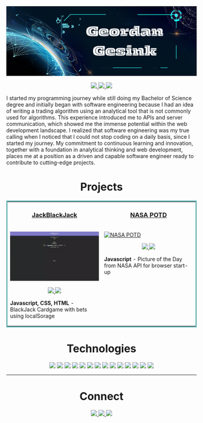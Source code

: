 
<img src="/images/Geordan Gesink.png"/>

<p align="center">
  <a href="https://geordangesink.netlify.app/" target="_blank">
    <img src="https://img.shields.io/static/v1?label=|&message=WEBSITE&color=23555f&style=plastic&logo=react&logo-color=white"/>
  </a>
  <a href="https://www.linkedin.com/in/geordangesink/" target="_blank">
    <img src="https://img.shields.io/static/v1?label=|&message=LINKED-IN&color=cdf998&style=plastic&logo=linkedin&logo-color=white"/>
  </a>
  <a href="https://x.com/geordangesink" target="_blank">
    <img src="https://img.shields.io/static/v1?label=|&message=TWITTER&color=23555f&style=plastic&logo=twitter&logo-color=white"/>
  </a>

  
<!--   <a href="https://shawncharles.com/resume" target="_blank">
      <img src="https://img.shields.io/static/v1?label=|&message=RESUME&color=23555f&style=plastic&logo=react&logo-color=white"/>
  </a> -->

  
</p>

I started my programming journey while still doing my Bachelor of Science degree and initially began with software engineering because I had an idea of writing a trading algorithm using an analytical tool that is not commonly used for algorithms. This experience introduced me to APIs and server communication, which showed me the immense potential within the web development landscape. I realized that software engineering was my true calling when I noticed that I could not stop coding on a daily basis, since I started my journey. My commitment to continuous learning and innovation, together with a foundation in analytical thinking and web development, places me at a position as a driven and capable software engineer ready to contribute to cutting-edge projects.


<h1 align="center">Projects</h1>
<table bordercolor="#66b2b2">
  
  <tr>
    <td width="50%" valign="top">
      <a target="_blank" href="https://jackblackjack.netlify.app/"><h3 align="center">JackBlackJack</h3></a>
        <br />
        <a target="_blank" href="https://github.com/geordangesink/blackjack">
            <img src="images/jackblackjack.gif" width="100%" alt="BlackJack Cardgame"/>
        </a>
        <br />
        <p align="center">
          
  <a href="https://github.com/geordangesink/blackjack" target="_blank">
    <img src="https://img.shields.io/static/v1?label=|&message=REPO&color=23555f&style=plastic&logo=github&logo-color=white"/>
  </a>  
  <a href="https://jackblackjack.netlify.app/" target="_blank">
    <img src="https://img.shields.io/static/v1?label=|&message=WEBSITE&color=cdf998&style=plastic&logo=wordpress&logo-color=white"/>
  </a>
      </p>
        <p><strong>Javascript, CSS, HTML</strong> - BlackJack Cardgame with bets using localSorage</p>
    </td>
    <td width="50%" valign="top">
      <a target="_blank" href="https://potd-from-nasa.netlify.app/"><h3 align="center">NASA POTD</h3></a>
        <br />
      <a target="_blank" href="https://potd-from-nasa.netlify.app/">
            <img src="images/POTD.gif" width="100%"  alt="NASA POTD"/>
        </a>
        <br />
        <p align="center">
          
  <a href="https://github.com/geordangesink/picture-of-the-day-nasa" target="_blank">
    <img src="https://img.shields.io/static/v1?label=|&message=REPO&color=23555f&style=plastic&logo=github&logo-color=white"/>
  </a>
  <a href="https://potd-from-nasa.netlify.app/" target="_blank">
    <img src="https://img.shields.io/static/v1?label=|&message=WEBSITE&color=cdf998&style=plastic&logo=wordpress&logo-color=white"/>
  </a>
      </p>
        <p><strong>Javascript </strong> - Picture of the Day from NASA API for browser start-up</p>
    </td>
  </tr>


  
  <!--
  <tr>
    <td width="50%" valign="top">
      <h3 align="center">ShawnCharles.com</h3>
      <br />
        <a target="_blank" href="https://shawncharles.com">
          <img src="images/gif4.gif" width="100%" alt="Portfolio"/>
        </a>
      <br />
        <p align="center">
  <a href="https://github.com/CharlesCreativeContent/Portfolio2021" target="_blank">
    <img src="https://img.shields.io/static/v1?label=|&message=REPO&color=23555f&style=plastic&logo=github&logo-color=white"/>
  </a>
  <a href="http://shawncharles.com" target="_blank">
    <img src="https://img.shields.io/static/v1?label=|&message=WEBSITE&color=cdf998&style=plastic&logo=wordpress&logo-color=white"/>
  </a>
      </p>
        <p><strong>HTML5, CSS3, & Javascript</strong> - Portfolio Site including links to my projects and ways to get in contact with me.</p>
    </td>
    <td width="50%" valign="top">
      <h3 align="center">Matching Cards</h3>
        <br />
        <a target="_blank" href="https://poke-matchcards.netlify.app/">
          <img src="images/gif3.gif" width="100%" alt="Matching Cards"/>
        </a>
        <br />
        <p align="center">
          
  <a href="https://github.com/CharlesCreativeContent/matching-card-game" target="_blank">
    <img src="https://img.shields.io/static/v1?label=|&message=REPO&color=23555f&style=plastic&logo=github&logo-color=white"/>
  </a>
  <a href="https://poke-matchcards.netlify.app" target="_blank">
    <img src="https://img.shields.io/static/v1?label=|&message=WEBSITE&color=cdf998&style=plastic&logo=wordpress&logo-color=white"/>
  </a>
      </p>
        <p><strong>HTML5, CSS3, & Javascript</strong> - With over 100 different cards, test your memory in these three popular trading card themes, Pokemon, Yugioh, & Magic: The Gathering!</p>
    </td>
  </tr>
  -->


  
</table>


<h1 align="center">Technologies</h1>


<p align="center">
    <img src="https://img.shields.io/static/v1?label=|&message=HTML5&color=77b377&style=plastic&logo=html5"/>
    <img src="https://img.shields.io/static/v1?label=|&message=CSS3&color=669966&style=plastic&logo=css3"/>
    <img src="https://img.shields.io/static/v1?label=|&message=JAVASCRIPT&color=558066&style=plastic&logo=javascript"/>
    <img src="https://img.shields.io/static/v1?label=|&message=REACT.JS&color=446666&style=plastic&logo=react"/>
    <img src="https://img.shields.io/static/v1?label=|&message=PYTHON&color=335c66&style=plastic&logo=python"/>
    <img src="https://img.shields.io/static/v1?label=|&message=CSHARP&color=224c66&style=plastic&logo=c-sharp"/>
    <img src="https://img.shields.io/static/v1?label=|&message=DOTNET&color=113b66&style=plastic&logo=dotnet"/>
    <img src="https://img.shields.io/static/v1?label=|&message=ASPDOTNET&color=002966&style=plastic&logo=dotnet"/>
    <img src="https://img.shields.io/static/v1?label=|&message=SWAGGER&color=660066&style=plastic&logo=swagger"/>
    <img src="https://img.shields.io/static/v1?label=|&message=ADOBE&color=660055&style=plastic&logo=adobe"/>
    <img src="https://img.shields.io/static/v1?label=|&message=MONGO-DB&color=660044&style=plastic&logo=mongodb"/>
    <img src="https://img.shields.io/static/v1?label=|&message=EXPRESS&color=660033&style=plastic&logo=express"/>
    <img src="https://img.shields.io/static/v1?label=|&message=LINUX&color=660022&style=plastic&logo=linux"/>
    <img src="https://img.shields.io/static/v1?label=|&message=GIT&color=660011&style=plastic&logo=git"/>
</p>



---


<h1 align="center">Connect</h1>



<p align="center">
  <a href="https://geordangesink.netlify.app/" target="_blank">
    <img src="https://img.shields.io/static/v1?label=|&message=WEBSITE&color=23555f&style=plastic&logo=react&logo-color=white"/>
  </a>
  <a href="[https://shawncharles.com/linkedin](https://www.linkedin.com/in/geordangesink/)" target="_blank">
    <img src="https://img.shields.io/static/v1?label=|&message=LINKED-IN&color=cdf998&style=plastic&logo=linkedin&logo-color=white"/>
  </a>
  <a href="https://x.com/geordangesink" target="_blank">
    <img src="https://img.shields.io/static/v1?label=|&message=TWITTER&color=23555f&style=plastic&logo=twitter&logo-color=white"/>
  </a>
  
<!--   <a href="https://shawncharles.com/angellist" target="_blank">
      <img src="https://img.shields.io/static/v1?label=|&message=ANGEL-LIST&color=cdf998&style=plastic&logo=angellist&logo-color=white"/>
  </a> 
  <a href="https://shawncharles.com/resume" target="_blank">
      <img src="https://img.shields.io/static/v1?label=|&message=RESUME&color=23555f&style=plastic&logo=react&logo-color=white"/>
  </a>
</p>
-->

